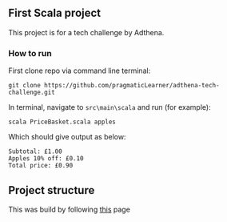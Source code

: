 ## First Scala project

This project is for a tech challenge by Adthena.


### How to run

First clone repo via command line terminal:

```agsl
git clone https://github.com/pragmaticLearner/adthena-tech-challenge.git
```

In terminal, navigate to `src\main\scala` and run (for example):
```
scala PriceBasket.scala apples
```

Which should give output as below:

```
Subtotal: £1.00
Apples 10% off: £0.10
Total price: £0.90
```

## Project structure

This was build by following [this](https://docs.scala-lang.org/getting-started/intellij-track/building-a-scala-project-with-intellij-and-sbt.html) page